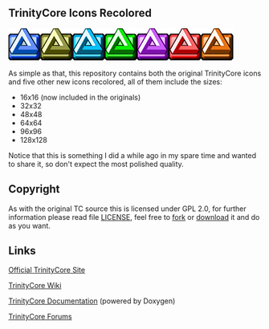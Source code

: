 ## TrinityCore Icons Recolored
![Sample](sample.jpg)

As simple as that, this repository contains both the original TrinityCore icons and five other new icons recolored, all of them include the sizes:

* 16x16 (now included in the originals)
* 32x32
* 48x48
* 64x64
* 96x96
* 128x128

Notice that this is something I did a while ago in my spare time and wanted to share it, so don't expect the most polished quality.

## Copyright
As with the original TC source this is licensed under GPL 2.0, for further information please read file [LICENSE](LICENSE), feel free to [fork](https://github.com/mortos/tc_icon/fork) or [download](https://github.com/mortos/tc_icons/archive/master.zip) it and do as you want.

## Links

[Official TrinityCore Site](http://www.trinitycore.org)

[TrinityCore Wiki](http://trinitycore.info)

[TrinityCore Documentation](http://www.trinitycore.net) (powered by Doxygen)

[TrinityCore Forums](http://www.trinitycore.org/f/)